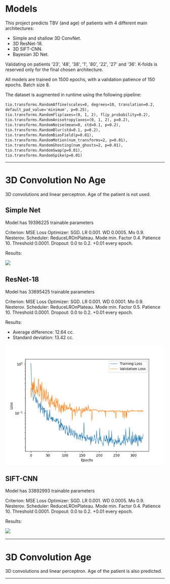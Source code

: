 # Models

This project predicts TBV (and age) of patients with 4 different main architectures:
- Simple and shallow 3D ConvNet.
- 3D ResNet-18.
- 3D SIFT-CNN.
- Bayesian 3D Net.

Validating on patients '23', '48', '38', '1', '80', '22', '27' and '36'.
K-folds is reserved only for the final chosen architecture.

All models are trained on 1500 epochs, with a validation patience of 150 epochs. Batch size 8.

The dataset is augmented in runtime using the following pipeline:
```
tio.transforms.RandomAffine(scales=0, degrees=10, translation=0.2, default_pad_value='minimum', p=0.25),
tio.transforms.RandomFlip(axes=(0, 1, 2), flip_probability=0.2),
tio.transforms.RandomAnisotropy(axes=(0, 1, 2), p=0.2),
tio.transforms.RandomNoise(mean=0, std=0.1, p=0.2),
tio.transforms.RandomBlur(std=0.1, p=0.2),
tio.transforms.RandomBiasField(p=0.01),
tio.transforms.RandomMotion(num_transforms=2, p=0.01),
tio.transforms.RandomGhosting(num_ghosts=2, p=0.01),
tio.transforms.RandomSwap(p=0.01),
tio.transforms.RandomSpike(p=0.01)
```

---
# 3D Convolution No Age

3D convolutions and linear perceptron. Age of the patient is not used.

## Simple Net

Model has 19396225 trainable parameters

Criterion: MSE Loss
Optimizer: SGD. LR 0.001. WD 0.0005. Mo 0.9. Nesterov.
Scheduler: ReduceLROnPlateau. Mode min. Factor 0.4. Patience 10. Threshold 0.0001.
Dropout: 0.0 to 0.2. +0.01 every epoch.

Results:

![](./plots/conv3d_no_age_simple.png)

## ResNet-18

Model has 33695425 trainable parameters

Criterion: MSE Loss
Optimizer: SGD. LR 0.001. WD 0.0001. Mo 0.9. Nesterov.
Scheduler: ReduceLROnPlateau. Mode min. Factor 0.5. Patience 10. Threshold 0.0001.
Dropout: 0.0 to 0.2. +0.01 every epoch.

Results:
- Average difference: 12.64 cc.
- Standard deviation: 13.42 cc.
  
![](./plots/conv3d_no_age_resnet.png)

## SIFT-CNN

Model has 33892993 trainable parameters

Criterion: MSE Loss
Optimizer: SGD. LR 0.001. WD 0.0005. Mo 0.9. Nesterov.
Scheduler: ReduceLROnPlateau. Mode min. Factor 0.4. Patience 10. Threshold 0.0001.
Dropout: 0.0 to 0.2. +0.01 every epoch.

Results:

![](./plots/conv3d_no_age_hist.png)









---
# 3D Convolution Age

3D convolutions and linear perceptron. Age of the patient is also predicted.


---

